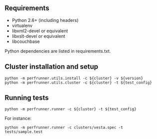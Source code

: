 Requirements
------------

* Python 2.6+ (including headers)
* virtualenv
* libxml2-devel or equivalent
* libxslt-devel or equivalent
* libcouchbase

Python dependencies are listed in requirements.txt.

Cluster installation and setup
------------------------------

    python -m perfrunner.utils.install -c ${cluster} -v ${version}
    python -m perfrunner.utils.cluster -c ${cluster} -t ${test_config}

Running tests
-------------

    python -m perfrunner.runner -c ${cluster} -t ${test_config}

For instance:

    python -m perfrunner.runner -c clusters/vesta.spec -t tests/sample.test
